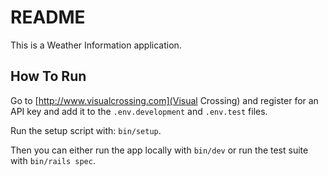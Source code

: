 # README

This is a Weather Information application.

## How To Run

Go to [http://www.visualcrossing.com](Visual Crossing) and register for an API key and add it to the `.env.development` and `.env.test` files.

Run the setup script with: `bin/setup`.

Then you can either run the app locally with `bin/dev` or run the test suite with `bin/rails spec`.

